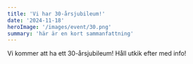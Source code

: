 ```yaml
---
title: 'Vi har 30-årsjubileum!'
date: '2024-11-18'
heroImage: '/images/event/30.png'
summary: 'här är en kort sammanfattning'
---
```


Vi kommer att ha ett 30-årsjubileum! Håll utkik efter med info!